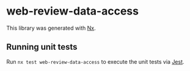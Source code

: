 # web-review-data-access

This library was generated with [Nx](https://nx.dev).

## Running unit tests

Run `nx test web-review-data-access` to execute the unit tests via [Jest](https://jestjs.io).
